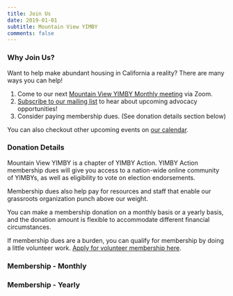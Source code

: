 ```yaml
---
title: Join Us
date: 2019-01-01
subtitle: Mountain View YIMBY
comments: false
---
```


### Why Join Us?

Want to help make abundant housing in California a reality? There are many ways you can help!

1. Come to our next [Mountain View YIMBY Monthly meeting] via Zoom.
2. [Subscribe to our mailing list] to hear about upcoming advocacy opportunities! 
3. Consider paying membership dues. (See donation details section below)

You can also checkout other upcoming events on [our calendar].


### Donation Details
Mountain View YIMBY is a chapter of YIMBY Action. YIMBY Action membership dues will give you access to a nation-wide online community of YIMBYs, as well as eligibility to vote on election endorsements.

Membership dues also help pay for resources and staff that enable our grassroots organization punch above our weight.

You can make a membership donation on a monthly basis or a yearly basis, and the donation amount is flexible to accommodate different financial circumstances.  

If membership dues are a burden, you can qualify for membership by doing a little volunteer work. [Apply for volunteer membership here].

### Membership - Monthly

<div>
<!-- Fundraise Up: world-class checkout experience for serious online fundraising -->
<script>(function(w,d,s,n,a){if(!w[n]){var l='call,catch,on,once,set,then,track'
.split(','),i,o=function(n){return'function'==typeof n?o.l.push([arguments])&&o
:function(){return o.l.push([n,arguments])&&o}},t=d.getElementsByTagName(s)[0],
j=d.createElement(s);j.async=!0;j.src='https://cdn.fundraiseup.com/widget/'+a;
t.parentNode.insertBefore(j,t);o.s=Date.now();o.v=4;o.h=w.location.href;o.l=[];
for(i=0;i<7;i++)o[l[i]]=o(l[i]);w[n]=o}
})(window,document,'script','FundraiseUp','AHJNMUNZ');</script>
<!-- End Fundraise Up --> 
<a href="#XCRFBLVD" style="display: none"></a>
</div>

### Membership - Yearly

<div>
<!-- Fundraise Up: world-class checkout experience for serious online fundraising -->
<script>(function(w,d,s,n,a){if(!w[n]){var l='call,catch,on,once,set,then,track'
.split(','),i,o=function(n){return'function'==typeof n?o.l.push([arguments])&&o
:function(){return o.l.push([n,arguments])&&o}},t=d.getElementsByTagName(s)[0],
j=d.createElement(s);j.async=!0;j.src='https://cdn.fundraiseup.com/widget/'+a;
t.parentNode.insertBefore(j,t);o.s=Date.now();o.v=4;o.h=w.location.href;o.l=[];
for(i=0;i<7;i++)o[l[i]]=o(l[i]);w[n]=o}
})(window,document,'script','FundraiseUp','AHJNMUNZ');</script>
<!-- End Fundraise Up -->
<a href="#XPYGYWND" style="display: none"></a>
</div>



[Apply for volunteer membership here]:https://yimbyaction.org/volunteer-membership-application/
[Subscribe to our mailing list]:https://mvyimby.com/page/email/
[our calendar]:https://mvyimby.com/page/calendar/
[Mountain View YIMBY Monthly meeting]:https://us02web.zoom.us/meeting/register/tZArce6vrT8pEtD2yOHoMuTG98mq2WGsVPEm